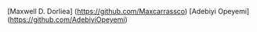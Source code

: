 
[Maxwell D. Dorliea] (https://github.com/Maxcarrassco)
[Adebiyi Opeyemi] (https://github.com/AdebiyiOpeyemi)
